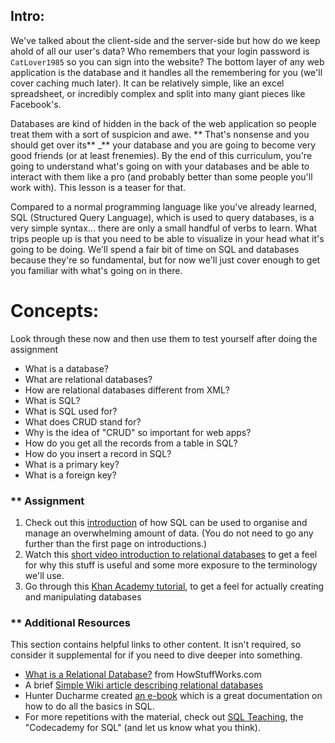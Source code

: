 ## Intro:


We've talked about the client-side and the server-side but how do we keep ahold of all our user's data?  Who remembers that your login password is `CatLover1985` so you can sign into the website?  The bottom layer of any web application is the database and it handles all the remembering for you (we'll cover caching much later).  It can be relatively simple, like an excel spreadsheet, or incredibly complex and split into many giant pieces like Facebook's.

Databases are kind of hidden in the back of the web application so people treat them with a sort of suspicion and awe.  ** That's nonsense and you should get over its**  _** your database and you are going to become very good friends (or at least frenemies).  By the end of this curriculum, you're going to understand what's going on with your databases and be able to interact with them like a pro (and probably better than some people you'll work with).  This lesson is a teaser for that.

Compared to a normal programming language like you've already learned, SQL (Structured Query Language), which is used to query databases, is a very simple syntax... there are only a small handful of verbs to learn.  What trips people up is that you need to be able to visualize in your head what it's going to be doing.  We'll spend a fair bit of time on SQL and databases because they're so fundamental, but for now we'll just cover enough to get you familiar with what's going on in there.

# Concepts:
Look through these now and then use them to test yourself after doing the assignment

* What is a database?
* What are relational databases?
* How are relational databases different from XML?
* What is SQL?
* What is SQL used for?
* What does CRUD stand for?
* Why is the idea of "CRUD" so important for web apps?
* How do you get all the records from a table in SQL?
* How do you insert a record in SQL?
* What is a primary key?
* What is a foreign key?

### ** Assignment

<div class="lesson-content__panel" markdown="1">

  1. Check out this [introduction](https://launchschool.com/books/sql/read/introduction) of how SQL can be used to organise and manage an overwhelming amount of data. (You do not need to go any further than the first page on introductions.)
  2. Watch this [short video introduction to relational databases](http://www.youtube.com/watch?v=z2kbsG8zsLM) to get a feel for why this stuff is useful and some more exposure to the terminology we'll use.
  3. Go through this [Khan Academy tutorial](https://www.khanacademy.org/computing/hour-of-code/hour-of-sql/v/welcome-to-sql), to get a feel for actually creating and manipulating databases

</div>

### ** Additional Resources
This section contains helpful links to other content. It isn't required, so consider it supplemental for if you need to dive deeper into something.

* [What is a Relational Database?](http://computer.howstuffworks.com/question599.htm) from HowStuffWorks.com
* A brief [Simple Wiki article describing relational databases](http://simple.wikipedia.org/wiki/Relational_database)
* Hunter Ducharme created [an e-book](http://hgducharme.gitbooks.io/sql-basics/) which is a great documentation on how to do all the basics in SQL.
* For more repetitions with the material, check out [SQL Teaching](http://www.sqlteaching.com), the "Codecademy for SQL" (and let us know what you think).
